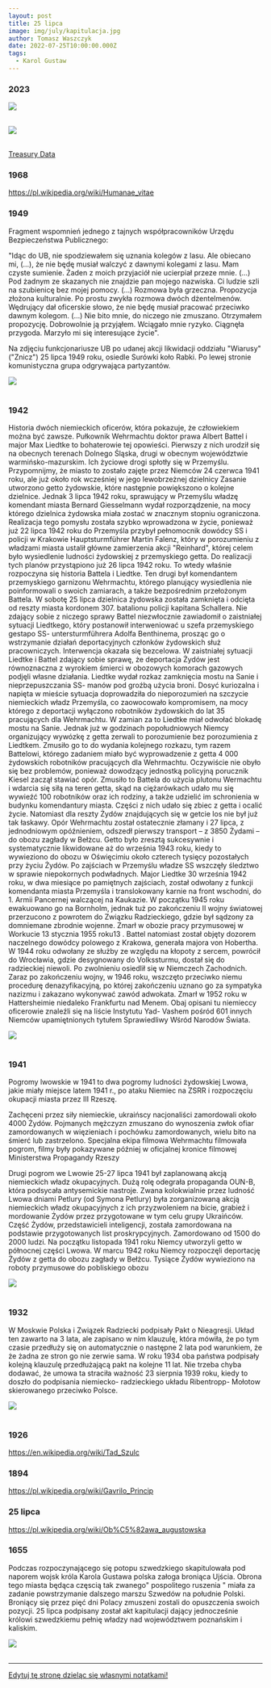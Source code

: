 ```yaml
---
layout: post
title: 25 lipca
image: img/july/kapitulacja.jpg
author: Tomasz Waszczyk
date: 2022-07-25T10:00:00.000Z
tags:
  - Karol Gustaw
---
```


### 2023

<img src="./img/july/current-status.jpeg"><br><br>

<img src="./img/july/gold-china.jpg"><br><br>

[Treasury Data](https://ticdata.treasury.gov/Publish/mfh.txt)

### 1968

https://pl.wikipedia.org/wiki/Humanae_vitae

### 1949

Fragment wspomnień jednego z tajnych współpracowników Urzędu Bezpieczeństwa Publicznego:

"Idąc do UB, nie spodziewałem się uznania kolegów z lasu. Ale obiecano mi, (...), że nie będę musiał walczyć z dawnymi kolegami z lasu. Mam czyste sumienie. Żaden z moich przyjaciół nie ucierpiał przeze mnie. (...) Pod żadnym ze skazanych nie znajdzie pan mojego nazwiska. Ci ludzie szli na szubienicę bez mojej pomocy.
(...) Rozmowa była grzeczna. Propozycja złożona kulturalnie. Po prostu zwykła rozmowa dwóch dżentelmenów. Wędrujący dał oficerskie słowo, że nie będę musiał pracować przeciwko dawnym kolegom. (...) Nie bito mnie, do niczego nie zmuszano. Otrzymałem propozycję. Dobrowolnie ją przyjąłem. Wciągało mnie ryzyko. Ciągnęła przygoda. Marzyło mi się interesujące życie".

Na zdjęciu funkcjonariusze UB po udanej akcji likwidacji oddziału "Wiarusy" ("Znicz") 25 lipca 1949 roku, osiedle Surówki koło Rabki. Po lewej stronie komunistyczna grupa odgrywająca partyzantów.

<img src="./img/july/wiarusy.jpg"><br><br>

### 1942

Historia dwóch niemieckich oficerów, która pokazuje, że człowiekiem można być zawsze.
Pułkownik Wehrmachtu doktor prawa Albert Battel i major Max Liedtke to bohaterowie tej opowieści.
Pierwszy z nich urodził się na obecnych terenach Dolnego Śląska, drugi w obecnym województwie warmińsko-mazurskim. Ich życiowe drogi spłotły się w Przemyślu.
Przypomnijmy, że miasto to zostało zajęte przez Niemców 24 czerwca 1941 roku, ale już około rok wcześniej w jego lewobrzeżnej dzielnicy Zasanie utworzono getto żydowskie, które następnie powiększono o kolejne dzielnice.
Jednak 3 lipca 1942 roku, sprawujący w Przemyślu władzę komendant miasta Bernard Giesselmann wydał rozporządzenie, na mocy którego dzielnica żydowska miała zostać w znacznym stopniu ograniczona. Realizacja tego pomysłu została szybko wprowadzona w życie, ponieważ już 22 lipca 1942 roku do Przemyśla przybył pełnomocnik dowódcy SS i policji w Krakowie Hauptsturmführer Martin Falenz, który w porozumieniu z władzami miasta ustalił główne zamierzenia akcji "Reinhard", której celem było wysiedlenie ludności żydowskiej z przemyskiego getta. Do realizacji tych planów przystąpiono już 26 lipca 1942 roku.
To wtedy właśnie rozpoczyna się historia Battela i Liedtke. Ten drugi był komendantem przemyskiego garnizonu Wehrmachtu, którego planujący wysiedlenia nie poinformowali o swoich zamiarach, a także bezpośrednim przełożonym Battela.
W sobotę 25 lipca dzielnica żydowska została zamknięta i odcięta od reszty miasta kordonem 307. batalionu policji kapitana Schallera.
Nie zdający sobie z niczego sprawy Battel niezwłocznie zawiadomił o zaistniałej sytuacji Liedtkego, który postanowił interweniować u szefa przemyskiego gestapo SS- untersturmführera Adolfa Benthinema, prosząc go o wstrzymanie działań deportacyjnych członków żydowskich służ pracowniczych. Interwencja okazała się bezcelowa. W zaistniałej sytuacji Liedtke i Battel zdający sobie sprawę, że deportacja Żydów jest równoznaczna z wyrokiem śmierci w obozowych komorach gazowych podjęli własne działania. Liedtke wydał rozkaz zamknięcia mostu na Sanie i nieprzepuszczania SS- manów pod groźbą użycia broni. 
Dosyć kuriozalna i napięta w mieście sytuacja doprowadziła do nieporozumień na szczycie niemieckich władz Przemyśla, co zaowocowało kompromisem, na mocy którego z deportacji wyłączono robotników żydowskich do lat 35 pracujących dla Wehrmachtu. W zamian za to Liedtke miał odwołać blokadę mostu na Sanie. Jednak już w godzinach popołudniowych Niemcy organizujący wywózkę z getta zerwali to porozumienie bez porozumienia z Liedtkem. Zmusiło go to do wydania kolejnego rozkazu, tym razem Battelowi, którego zadaniem miało być wyprowadzenie z getta 4 000 żydowskich robotników pracujących dla Wehrmachtu. Oczywiście nie obyło się bez problemów, ponieważ dowodzący jednostką policyjną porucznik Kiesel zaczął stawiać opór. Zmusiło to Battela do użycia plutonu Wermachtu i wdarcia się siłą na teren getta, skąd na ciężarówkach udało mu się wywieźć 100 robotników oraz ich rodziny, a także udzielić im schronienia w budynku komendantury miasta. Części z nich udało się zbiec z getta i ocalić życie. Natomiast dla reszty Żydów znajdujących się w getcie los nie był już tak łaskawy. Opór Wehrmachtu został ostatecznie złamany i 27 lipca, z jednodniowym opóźnieniem, odszedł pierwszy transport – z 3850 Żydami – do obozu zagłady w Bełżcu. Getto było zresztą sukcesywnie i systematycznie likwidowane aż do września 1943 roku, kiedy to wywieziono do obozu w Oświęcimiu około czterech tysięcy pozostałych przy życiu Żydów.
Po zajściach w Przemyślu władze SS wszczęły śledztwo w sprawie niepokornych podwładnych.
Major Liedtke 30 września 1942 roku, w dwa miesiące po pamiętnych zajściach, został odwołany z funkcji komendanta miasta Przemyśla i translokowany karnie na front wschodni, do 1. Armii Pancernej walczącej na Kaukazie. W początku 1945 roku ewakuowano go na Bornholm, jednak tuż po zakończeniu II wojny światowej przerzucono z powrotem do Związku Radzieckiego, gdzie był sądzony za domniemane zbrodnie wojenne. Zmarł w obozie pracy przymusowej w Workucie 13 stycznia 1955 roku13 . Battel natomiast został objęty dozorem naczelnego dowódcy polowego z Krakowa, generała majora von Hobertha. W 1944 roku odwołany ze służby ze względu na kłopoty z sercem, powrócił do Wrocławia, gdzie desygnowany do Volkssturmu, dostał się do radzieckiej niewoli. Po zwolnieniu osiedlił się w Niemczech Zachodnich. Zaraz po zakończeniu wojny, w 1946 roku, wszczęto przeciwko niemu procedurę denazyfikacyjną, po której zakończeniu uznano go za sympatyka nazizmu i zakazano wykonywać zawód adwokata. Zmarł w 1952 roku w Hattersheimie niedaleko Frankfurtu nad Menem.
Obaj opisani tu niemieccy oficerowie znaleźli się na liście Instytutu Yad- Vashem pośród 601 innych Niemców upamiętnionych tytułem Sprawiedliwy Wśród Narodów Świata.

<img src="./img/july/maxalbert.jpg"><br><br>

### 1941

Pogromy lwowskie w 1941 to dwa pogromy ludności żydowskiej Lwowa, jakie miały miejsce latem 1941 r., po ataku Niemiec na ZSRR i rozpoczęciu okupacji miasta przez III Rzeszę.

Zachęceni przez siły niemieckie, ukraińscy nacjonaliści zamordowali około 4000 Żydów. Pojmanych mężczyzn zmuszano do wynoszenia zwłok ofiar zamordowanych w więzieniach i pochówku zamordowanych, wielu bito na śmierć lub zastrzelono. Specjalna ekipa filmowa Wehrmachtu filmowała pogrom, filmy były pokazywane później w oficjalnej kronice filmowej Ministerstwa Propagandy Rzeszy

Drugi pogrom we Lwowie 25-27 lipca 1941 był zaplanowaną akcją niemieckich władz okupacyjnych. Dużą rolę odegrała propaganda OUN-B, która podsycała antysemickie nastroje. Zwana kolokwialnie przez ludność Lwowa dniami Petlury (od Symona Petlury) była zorganizowaną akcją niemieckich władz okupacyjnych z ich przyzwoleniem na bicie, grabież i mordowanie Żydów przez przygotowane w tym celu grupy Ukraińców. Część Żydów, przedstawicieli inteligencji, została zamordowana na podstawie przygotowanych list proskrypcyjnych. Zamordowano od 1500 do 2000 ludzi.
Na początku listopada 1941 roku Niemcy utworzyli getto w północnej części Lwowa. W marcu 1942 roku Niemcy rozpoczęli deportację Żydów z getta do obozu zagłady w Bełżcu.
Tysiące Żydów wywieziono na roboty przymusowe do pobliskiego obozu

<img src="./img/july/pogromy.jpg"><br><br>

### 1932

W Moskwie Polska i Związek Radziecki podpisały Pakt o Nieagresji. Układ ten zawarto na 3 lata, ale zapisano w nim klauzulę, która mówiła, że po tym czasie przedłuży się on automatycznie o następne 2 lata pod warunkiem, że że żadna ze stron go nie zerwie sama. W roku 1934 oba państwa podpisały kolejną klauzulę przedłużającą pakt na kolejne 11 lat.
Nie trzeba chyba dodawać, że umowa ta straciła ważność 23 sierpnia 1939 roku, kiedy to doszło do podpisania niemiecko- radzieckiego układu Ribentropp- Mołotow skierowanego przeciwko Polsce.

<img src="./img/july/nieagresja.jpg"><br><br>

### 1926

https://en.wikipedia.org/wiki/Tad_Szulc

### 1894

https://pl.wikipedia.org/wiki/Gavrilo_Princip

### 25 lipca

https://pl.wikipedia.org/wiki/Ob%C5%82awa_augustowska

### 1655

Podczas rozpoczynającego się potopu szwedzkiego skapitulowała pod naporem wojsk króla Karola Gustawa polska załoga broniąca Ujścia. Obrona tego miasta będąca częscią tak zwanego" pospolitego ruszenia " miała za zadanie powstrzymanie dalszego marszu Szwedów na południe Polski. Broniący się przez pięć dni Polacy zmuszeni zostali do opuszczenia swoich pozycji.
25 lipca podpisany został akt kapitulacji dający jednocześnie królowi szwedzkiemu pełnię władzy nad województwem poznańskim i kaliskim.

<img src="./img/july/kapitulacja.jpg"><br><br>

---

<a href="https://github.com/TomaszWaszczyk/historia.waszczyk.com/edit/master/src/content/july-25.md" target="_blank">Edytuj tę stronę dzieląc się własnymi notatkami!</a>
